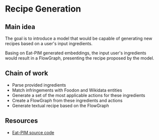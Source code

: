 # Recipe Generation

## Main idea

The goal is to introduce a model that would be capable of generating new recipes based on a user's input ingredients. 

Basing on Eat-PIM generated embeddings, the input user's ingredients would result in a FlowGraph, presenting the recipe proposed by the model.

## Chain of work

- Parse provided ingredients
- Match infringements with Foodon and Wikidata entities
- Generate a set of the most applicable actions for these ingredients
- Create a FlowGraph from these ingredients and actions
- Generate textual recipe based on the FlowGraph

## Resources

- [Eat-PIM source code](https://github.com/boschresearch/EaT-PIM/tree/main)

